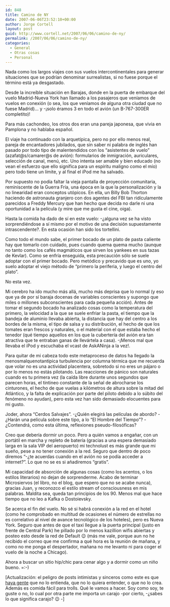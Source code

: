 ```yaml
---
id: 848
title: Camino de NY
date: 2007-06-06T23:52:10+00:00
author: Jorge Cortell
layout: post
guid: http://www.cortell.net/2007/06/06/camino-de-ny/
permalink: /2007/06/06/camino-de-ny/
categories:
  - General
  - Otras cosas
  - Personal
---
```

Nada como los largos viajes con sus vuelos intercontinentales para generar situaciones que se podrí­an denominar surrealistas, si no fuese porque el término está ya desgastado.

Desde la increí­ble situación en Barajas, donde en la puerta de embarque del vuelo Madrid-Nueva York han llamado a los pasajeros que vení­amos de vuelos en conexión (o sea, los que vení­amos de alguna otra ciudad que no fuese Madrid)&#8230; y -¡solo éramos 3 en todo el avión (un B-767-300ER completito)!

Para más cachondeo, los otros dos eran una pareja japonesa, que vivia en Pamplona y no hablaba español.

El viaje ha continuado con la arquetí­pica, pero no por ello menos real, pareja de encantadores jubilados, que sin saber ni palabra de inglés han pasado por todo tipo de malentendidos con los &#8220;asistentes de vuelo&#8221; (azafat@s/camarer@s de avión): formularios de inmigración, auriculares, selección de canal, menú, etc. Uno intenta ser amable y bien educado (no vean el esfuerzo que ello significa para un espí­ritu maligno como el mí­o) pero todo tiene un lí­mite, y al final el iPod me ha salvado.

Por supuesto no podí­a faltar la vieja pantalla de proyección comunitaria, reminiscente de la Guerra Frí­a, una época en la que la personalización y la no linearidad eran conceptos utópicos. En ella, un Billy Bob Thorton haciendo de astronauta granjero con dos agentes del FBI tan ridí­culamente parecidos a Freddy Mercury que han hecho que decida no darle ni una oportunidad a la pelí­cula (y mire que me gusta el cine, oiga).

Hasta la comida ha dado de sí­ en este vuelo: -¿alguna vez se ha visto sorprendiéndose a sí­ mismo por el motivo de una decisión supuestamente intrascendente?. En esta ocasión han sido los tortellini.

Como todo el mundo sabe, el primer bocado de un plato de pasta caliente hay que tomarlo con cuidado, pues cuando quema quema mucho (aunque no tanto como los cafés magmáticos que sirven los yankees en sus tazas de Kevlar). Como se enfrí­a enseguida, esta precaución sólo se suele adoptar con el primer bocado. Pero metódico y precavido que es uno, yo suelo adoptar el viejo método de &#8220;primero la periferia, y luego el centro del plato&#8221;.

No esta vez.

Mi cerebro ha ido mucho más allá, mucho más deprisa que lo normal (y eso que ya de por sí­ baraja docenas de variables conscientes y supongo que miles o millones subconscientes para cada pequeña acción). Antes de tomar el segundo bocado ha analizado cosas como la temperatura del primero, la velocidad a la que se suele enfriar la pasta, el tiempo que la bandeja de aluminio llevaba abierta, la distancia que hay del centro a los bordes de la misma, el tipo de salsa y su distribución, el hecho de que los tomates eran frescos y naturales, o el material con el que estaba hecho el tenedor (qué tiempo aquellos en los que la cuberterí­a del avión era tan atractiva que te entraban ganas de llevártela a casa). -¡Menos mal que llevaba el iPod y escuchaba el vcast de AskANinja a la vez!.

Para quitar de mi cabeza todo este metaproceso de datos ha llegado la menosmalquenotantí­pica turbulencia por columna térmica que me recuerda que volar no es una actividad placentera, sobretodo si no eres un pájaro o por lo menos no estás pilotando. Las reacciones de pánico son naturales cuando es tu primera vez (la caí­da libre durante unos segundos que parecen horas, el tintineo constante de la señal de abrocharse los cinturones, el hecho de que vuelas a kilómetros de altura sobre la mitad del Atlántico, y la falta de explicación por parte del piloto debido a lo súbito del fenómeno no ayudan), pero esta vez han sido demasiado elocuentes para mi gusto.

Joder, ahora &#8220;Cerdos Salvajes&#8221;. -¿Quién elegirá las pelí­culas de abordo? -¿Harán una pelí­cula sobre este tipo, a lo &#8220;El Hombre del Tiempo&#8221;? -¿Contendrá, como esta última, reflexiones pseudo-filosóficas?

Creo que deberí­a dormir un poco. Pero a quién vamos a engañar, con un portátil en marcha y repleto de baterí­a (gracias a una espera demasiado larga en la sala VIP del aeropuerto) mi technolust es más grande que mi sueño, pese a no tener conexión a la red. Seguro que dentro de poco diremos &#8220;-¿te acuerdas cuando en el avión no se podí­a acceder a internet?&#8221;. Lo que no se es si añadiremos &#8220;gratis&#8221;.

Mi capacidad de absorción de algunas cosas (como los acentos, o los estilos literarios) no dejan de sorprenderme. Acabo de terminar Microsiervos (el libro, no el blog, que espero que no se acabe nunca), gracias Juan, y reconozco el estilo stream of consciousness en mis palabras. Maldita sea, queda tan principios de los 90. Menos mal que hace tiempo que no leo a Kafka o Dostoievsky.

Se acerca el fin del vuelo. No sé si habrá conexión a la red en el hotel (como he comprobado en multitud de ocasiones el número de estrellas no es correlativo al nivel de avance tecnológico de los hoteles), pero es Nueva York. Seguro que antes de que el taxi llegue a la puerta principal (justo en frente de Central Park) he pillado por lo menos kazillion wifis abiertas y posteo esto desde la red de Default 😉 (más me vale, porque aun no he recibido el correo que me confirma a qué hora es la reunión de mañana, y como no me ponga el despertador, mañana no me levanto ni para coger el vuelo de la noche a Chicago).

Ahora a buscar un sitio hip/chic para cenar algo y a dormir como un niño bueno. =:-)

[Actualización: el peligro de posts intimistas y sinceros como este es que <a target="_blank" title="Followski" href="http://www.despacho101.com/press/perla1">haya gente</a> que no lo entienda, que no lo quiera entender, o que no lo crea. Además es comida fácil para trolls. Qué le vamos a hacer. Soy como soy, te guste o no, lo cual por otra parte me importa un carajo -por cierto, -¿sabes lo que significa carajo? 😉 -]
